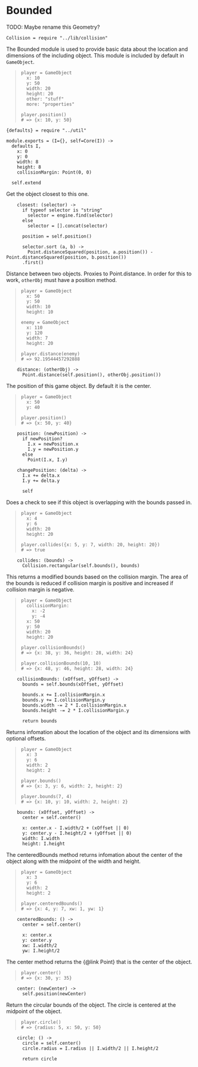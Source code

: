 Bounded
=======

TODO: Maybe rename this Geometry?

    Collision = require "../lib/collision"

The Bounded module is used to provide basic data about the
location and dimensions of the including object. This module is included
by default in `GameObject`.

>     player = GameObject
>       x: 10
>       y: 50
>       width: 20
>       height: 20
>       other: "stuff"
>       more: "properties"
>
>     player.position()
>     # => {x: 10, y: 50}

    {defaults} = require "../util"

    module.exports = (I={}, self=Core(I)) ->
      defaults I,
        x: 0
        y: 0
        width: 8
        height: 8
        collisionMargin: Point(0, 0)

      self.extend

Get the object closest to this one.

        closest: (selector) ->
          if typeof selector is "string"
            selector = engine.find(selector)
          else
            selector = [].concat(selector)

          position = self.position()

          selector.sort (a, b) ->
            Point.distanceSquared(position, a.position()) - Point.distanceSquared(position, b.position())
          .first()

Distance between two objects. Proxies to Point.distance.
In order for this to work, `otherObj` must have a
position method.

>     player = GameObject
>       x: 50
>       y: 50
>       width: 10
>       height: 10
>
>     enemy = GameObject
>       x: 110
>       y: 120
>       width: 7
>       height: 20
>
>     player.distance(enemy)
>     # => 92.19544457292888

        distance: (otherObj) ->
          Point.distance(self.position(), otherObj.position())

The position of this game object. By default it is the center.

>     player = GameObject
>       x: 50
>       y: 40
>
>     player.position()
>     # => {x: 50, y: 40}

        position: (newPosition) ->
          if newPosition?
            I.x = newPosition.x
            I.y = newPosition.y
          else
            Point(I.x, I.y)

        changePosition: (delta) ->
          I.x += delta.x
          I.y += delta.y

          self

Does a check to see if this object is overlapping with the bounds passed in.

>     player = GameObject
>       x: 4
>       y: 6
>       width: 20
>       height: 20
>
>     player.collides({x: 5, y: 7, width: 20, height: 20})
>     # => true

        collides: (bounds) ->
          Collision.rectangular(self.bounds(), bounds)

This returns a modified bounds based on the collision margin.
The area of the bounds is reduced if collision margin is positive
and increased if collision margin is negative.

>     player = GameObject
>       collisionMargin:
>         x: -2
>         y: -4
>       x: 50
>       y: 50
>       width: 20
>       height: 20
>
>     player.collisionBounds()
>     # => {x: 38, y: 36, height: 28, width: 24}
>
>     player.collisionBounds(10, 10)
>     # => {x: 48, y: 46, height: 28, width: 24}

        collisionBounds: (xOffset, yOffset) ->
          bounds = self.bounds(xOffset, yOffset)

          bounds.x += I.collisionMargin.x
          bounds.y += I.collisionMargin.y
          bounds.width -= 2 * I.collisionMargin.x
          bounds.height -= 2 * I.collisionMargin.y

          return bounds

Returns infomation about the location of the object and its dimensions with optional offsets.

>     player = GameObject
>       x: 3
>       y: 6
>       width: 2
>       height: 2
>
>     player.bounds()
>     # => {x: 3, y: 6, width: 2, height: 2}
>
>     player.bounds(7, 4)
>     # => {x: 10, y: 10, width: 2, height: 2}

        bounds: (xOffset, yOffset) ->
          center = self.center()

          x: center.x - I.width/2 + (xOffset || 0)
          y: center.y - I.height/2 + (yOffset || 0)
          width: I.width
          height: I.height

The centeredBounds method returns infomation about the center
of the object along with the midpoint of the width and height.

>     player = GameObject
>       x: 3
>       y: 6
>       width: 2
>       height: 2
>
>     player.centeredBounds()
>     # => {x: 4, y: 7, xw: 1, yw: 1}

        centeredBounds: () ->
          center = self.center()

          x: center.x
          y: center.y
          xw: I.width/2
          yw: I.height/2


The center method returns the {@link Point} that is
the center of the object.

>     player.center()
>     # => {x: 30, y: 35}

        center: (newCenter) ->
          self.position(newCenter)

Return the circular bounds of the object. The circle is
centered at the midpoint of the object.

>     player.circle()
>     # => {radius: 5, x: 50, y: 50}

        circle: () ->
          circle = self.center()
          circle.radius = I.radius || I.width/2 || I.height/2

          return circle
